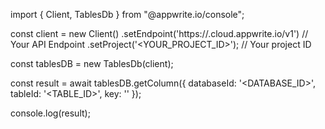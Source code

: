 import { Client, TablesDb } from "@appwrite.io/console";

const client = new Client()
    .setEndpoint('https://<REGION>.cloud.appwrite.io/v1') // Your API Endpoint
    .setProject('<YOUR_PROJECT_ID>'); // Your project ID

const tablesDB = new TablesDb(client);

const result = await tablesDB.getColumn({
    databaseId: '<DATABASE_ID>',
    tableId: '<TABLE_ID>',
    key: ''
});

console.log(result);
